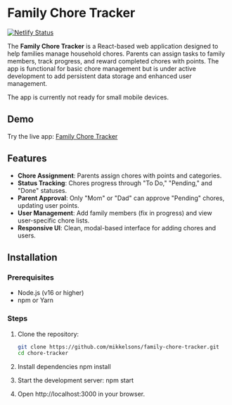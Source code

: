 # Family Chore Tracker

[![Netlify Status](https://api.netlify.com/api/v1/badges/4f3feb4d-7121-4746-81ff-1c43d978cb97/deploy-status)](https://app.netlify.com/projects/mikkelsons-family-chore-tracker/deploys)

The **Family Chore Tracker** is a React-based web application designed to help families manage household chores. Parents can assign tasks to family members, track progress, and reward completed chores with points. The app is functional for basic chore management but is under active development to add persistent data storage and enhanced user management.

The app is currently not ready for small mobile devices. 

## Demo

Try the live app: [Family Chore Tracker](https://mikkelsons-family-chore-tracker.netlify.app/)

## Features

- **Chore Assignment**: Parents assign chores with points and categories.
- **Status Tracking**: Chores progress through "To Do," "Pending," and "Done" statuses.
- **Parent Approval**: Only "Mom" or "Dad" can approve "Pending" chores, updating user points.
- **User Management**: Add family members (fix in progress) and view user-specific chore lists.
- **Responsive UI**: Clean, modal-based interface for adding chores and users.

## Installation

### Prerequisites

- Node.js (v16 or higher)
- npm or Yarn

### Steps

1. Clone the repository:

   ```bash
   git clone https://github.com/mikkelsons/family-chore-tracker.git
   cd chore-tracker
   ```

2. Install dependencies
   npm install

3. Start the development server:
   npm start

4. Open http://localhost:3000 in your browser.
